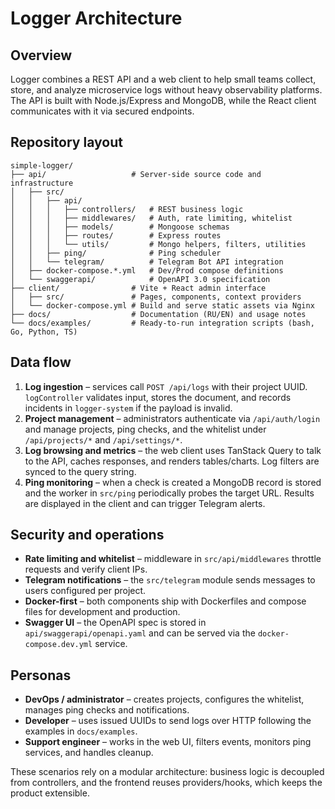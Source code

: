 # Logger Architecture

## Overview

Logger combines a REST API and a web client to help small teams collect, store, and analyze microservice logs without heavy observability platforms. The API is built with Node.js/Express and MongoDB, while the React client communicates with it via secured endpoints.

## Repository layout

```text
simple-logger/
├── api/                   # Server-side source code and infrastructure
│   ├── src/
│   │   ├── api/
│   │   │   ├── controllers/   # REST business logic
│   │   │   ├── middlewares/   # Auth, rate limiting, whitelist
│   │   │   ├── models/        # Mongoose schemas
│   │   │   ├── routes/        # Express routes
│   │   │   └── utils/         # Mongo helpers, filters, utilities
│   │   ├── ping/              # Ping scheduler
│   │   └── telegram/          # Telegram Bot API integration
│   ├── docker-compose.*.yml   # Dev/Prod compose definitions
│   └── swaggerapi/            # OpenAPI 3.0 specification
├── client/                # Vite + React admin interface
│   ├── src/               # Pages, components, context providers
│   └── docker-compose.yml # Build and serve static assets via Nginx
├── docs/                  # Documentation (RU/EN) and usage notes
└── docs/examples/         # Ready-to-run integration scripts (bash, Go, Python, TS)
```

## Data flow

1. **Log ingestion** – services call `POST /api/logs` with their project UUID. `logController` validates input, stores the document, and records incidents in `logger-system` if the payload is invalid.
2. **Project management** – administrators authenticate via `/api/auth/login` and manage projects, ping checks, and the whitelist under `/api/projects/*` and `/api/settings/*`.
3. **Log browsing and metrics** – the web client uses TanStack Query to talk to the API, caches responses, and renders tables/charts. Log filters are synced to the query string.
4. **Ping monitoring** – when a check is created a MongoDB record is stored and the worker in `src/ping` periodically probes the target URL. Results are displayed in the client and can trigger Telegram alerts.

## Security and operations

- **Rate limiting and whitelist** – middleware in `src/api/middlewares` throttle requests and verify client IPs.
- **Telegram notifications** – the `src/telegram` module sends messages to users configured per project.
- **Docker-first** – both components ship with Dockerfiles and compose files for development and production.
- **Swagger UI** – the OpenAPI spec is stored in `api/swaggerapi/openapi.yaml` and can be served via the `docker-compose.dev.yml` service.

## Personas

- **DevOps / administrator** – creates projects, configures the whitelist, manages ping checks and notifications.
- **Developer** – uses issued UUIDs to send logs over HTTP following the examples in `docs/examples`.
- **Support engineer** – works in the web UI, filters events, monitors ping services, and handles cleanup.

These scenarios rely on a modular architecture: business logic is decoupled from controllers, and the frontend reuses providers/hooks, which keeps the product extensible.
